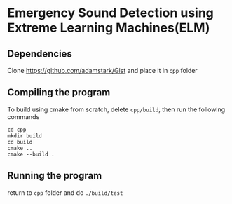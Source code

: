 # Emergency Sound Detection using Extreme Learning Machines(ELM)

## Dependencies
Clone https://github.com/adamstark/Gist and place it in `cpp` folder

## Compiling the program
To build using cmake from scratch, delete `cpp/build`, then run the following commands
```
cd cpp
mkdir build
cd build
cmake ..
cmake --build .
```

## Running the program
return to `cpp` folder and do
`./build/test`
